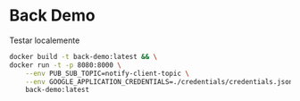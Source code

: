 # Back Demo

Testar localemente

```bash
docker build -t back-demo:latest && \
docker run -t -p 8080:8000 \
	--env PUB_SUB_TOPIC=notify-client-topic \
	--env GOOGLE_APPLICATION_CREDENTIALS=./credentials/credentials.json \
	back-demo:latest

```
